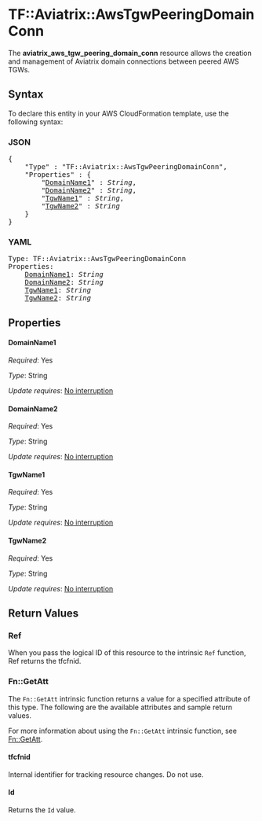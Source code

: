 # TF::Aviatrix::AwsTgwPeeringDomainConn

The **aviatrix_aws_tgw_peering_domain_conn** resource allows the creation and management of Aviatrix domain connections between peered AWS TGWs.

## Syntax

To declare this entity in your AWS CloudFormation template, use the following syntax:

### JSON

<pre>
{
    "Type" : "TF::Aviatrix::AwsTgwPeeringDomainConn",
    "Properties" : {
        "<a href="#domainname1" title="DomainName1">DomainName1</a>" : <i>String</i>,
        "<a href="#domainname2" title="DomainName2">DomainName2</a>" : <i>String</i>,
        "<a href="#tgwname1" title="TgwName1">TgwName1</a>" : <i>String</i>,
        "<a href="#tgwname2" title="TgwName2">TgwName2</a>" : <i>String</i>
    }
}
</pre>

### YAML

<pre>
Type: TF::Aviatrix::AwsTgwPeeringDomainConn
Properties:
    <a href="#domainname1" title="DomainName1">DomainName1</a>: <i>String</i>
    <a href="#domainname2" title="DomainName2">DomainName2</a>: <i>String</i>
    <a href="#tgwname1" title="TgwName1">TgwName1</a>: <i>String</i>
    <a href="#tgwname2" title="TgwName2">TgwName2</a>: <i>String</i>
</pre>

## Properties

#### DomainName1

_Required_: Yes

_Type_: String

_Update requires_: [No interruption](https://docs.aws.amazon.com/AWSCloudFormation/latest/UserGuide/using-cfn-updating-stacks-update-behaviors.html#update-no-interrupt)

#### DomainName2

_Required_: Yes

_Type_: String

_Update requires_: [No interruption](https://docs.aws.amazon.com/AWSCloudFormation/latest/UserGuide/using-cfn-updating-stacks-update-behaviors.html#update-no-interrupt)

#### TgwName1

_Required_: Yes

_Type_: String

_Update requires_: [No interruption](https://docs.aws.amazon.com/AWSCloudFormation/latest/UserGuide/using-cfn-updating-stacks-update-behaviors.html#update-no-interrupt)

#### TgwName2

_Required_: Yes

_Type_: String

_Update requires_: [No interruption](https://docs.aws.amazon.com/AWSCloudFormation/latest/UserGuide/using-cfn-updating-stacks-update-behaviors.html#update-no-interrupt)

## Return Values

### Ref

When you pass the logical ID of this resource to the intrinsic `Ref` function, Ref returns the tfcfnid.

### Fn::GetAtt

The `Fn::GetAtt` intrinsic function returns a value for a specified attribute of this type. The following are the available attributes and sample return values.

For more information about using the `Fn::GetAtt` intrinsic function, see [Fn::GetAtt](https://docs.aws.amazon.com/AWSCloudFormation/latest/UserGuide/intrinsic-function-reference-getatt.html).

#### tfcfnid

Internal identifier for tracking resource changes. Do not use.

#### Id

Returns the <code>Id</code> value.

